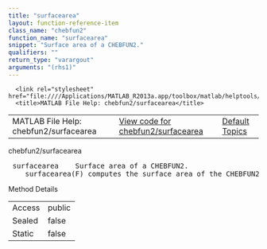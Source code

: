 ```yaml
---
title: "surfacearea"
layout: function-reference-item
class_name: "chebfun2"
function_name: "surfacearea"
snippet: "Surface area of a CHEBFUN2."
qualifiers: ""
return_type: "varargout"
arguments: "(rhs1)"
---
```


<html>
   <head>
      <meta http-equiv="Content-Type" content="text/html; charset=utf-8">
   
      <link rel="stylesheet" href="file:////Applications/MATLAB_R2013a.app/toolbox/matlab/helptools/private/helpwin.css">
      <title>MATLAB File Help: chebfun2/surfacearea</title>
   </head>
   <body>
      <!--Single-page help-->
      <table border="0" cellspacing="0" width="100%">
         <tr class="subheader">
            <td class="headertitle">MATLAB File Help: chebfun2/surfacearea</td>
            <td class="subheader-left"><a href="matlab:edit chebfun2/surfacearea">View code for chebfun2/surfacearea</a></td>
            <td class="subheader-right"><a href="matlab:helpwin">Default Topics</a></td>
         </tr>
      </table>
      <div class="title">chebfun2/surfacearea</div>
      <div class="helptext"><pre><!--helptext --> <span class="helptopic">surfacearea</span>    Surface area of a CHEBFUN2.
    <span class="helptopic">surfacearea</span>(F) computes the surface area of the CHEBFUN2 in the domain of F.</pre></div><!--after help -->
      <!--Method-->
      <div class="sectiontitle">Method Details</div>
      <table class="class-details">
         <tr>
            <td class="class-detail-label">Access</td>
            <td>public</td>
         </tr>
         <tr>
            <td class="class-detail-label">Sealed</td>
            <td>false</td>
         </tr>
         <tr>
            <td class="class-detail-label">Static</td>
            <td>false</td>
         </tr>
      </table>
   </body>
</html>

